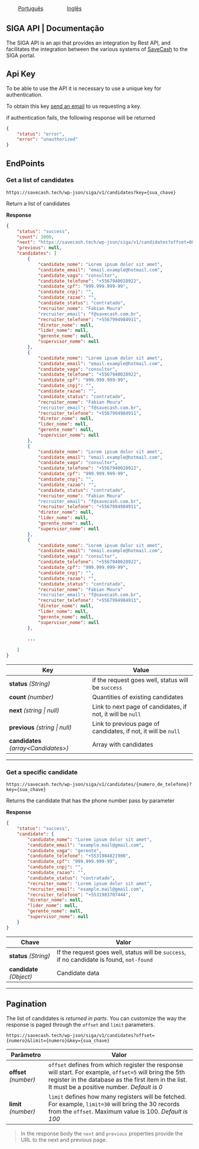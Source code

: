 
<div style="display: flex; justify-content: left; width: 100%;">
    <span style="padding: 4px 2rem;"><a href="https://another-equipe.github.io/SIGA-API-documentation/">Português</a></span>
    <span style="padding: 4px 2rem;"><a href="https://another-equipe.github.io/SIGA-API-documentation/lang/en/">Inglês</a></span>
</div>

## SIGA API | Documentação


The SIGA API is an api that provides an integration by Rest API, and facilitates the integration between the various systems of [SaveCash](https://www.savecash.com.br/) to the SIGA portal.


## Api Key

To be able to use the API it is necessary to use a unique key for authentication.

To obtain this key [send an email](mailto:rodrigo.zillesg@savecash.com.br) to us requesting a key.

if authentication fails, the following response will be returned

```json
{
    "status": "error",
    "error": "unauthorized"
}
```


## EndPoints

### Get a list of candidates

```
https://savecash.tech/wp-json/siga/v1/candidates?key={sua_chave}
```

Return a list of candidates

**Response**

```json
{
    "status": "success",
    "count": 3000,
    "next": "https://savecash.tech/wp-json/siga/v1/candidates?offset=0&limit=100&key={sua_chave}",
    "previous": null,
    "candidates": [
        {
            "candidate_nome": "Lorem ipsum dolor sit amet",
            "candidate_email": "email.example@hotmail.com",
            "candidate_vaga": "consultor",
            "candidate_telefone": "+5567940028922",
            "candidate_cpf": "999.999.999-99",
            "candidate_cnpj": "",
            "candidate_razao": "",
            "candidate_status": "contratado",
            "recruiter_nome": "Fabian Moura"
            "recruiter_email": "f@savecash.com.br",
            "recruiter_telefone": "+5567994984911",
            "diretor_nome": null,
            "lider_nome": null,
            "gerente_nome": null,
            "supervisor_nome": null
        },
        {
            "candidate_nome": "Lorem ipsum dolor sit amet",
            "candidate_email": "email.example@hotmail.com",
            "candidate_vaga": "consultor",
            "candidate_telefone": "+5567940028922",
            "candidate_cpf": "999.999.999-99",
            "candidate_cnpj": "",
            "candidate_razao": "",
            "candidate_status": "contratado",
            "recruiter_nome": "Fabian Moura"
            "recruiter_email": "f@savecash.com.br",
            "recruiter_telefone": "+5567994984911",
            "diretor_nome": null,
            "lider_nome": null,
            "gerente_nome": null,
            "supervisor_nome": null
        },
        {
            "candidate_nome": "Lorem ipsum dolor sit amet",
            "candidate_email": "email.example@hotmail.com",
            "candidate_vaga": "consultor",
            "candidate_telefone": "+5567940028922",
            "candidate_cpf": "999.999.999-99",
            "candidate_cnpj": "",
            "candidate_razao": "",
            "candidate_status": "contratado",
            "recruiter_nome": "Fabian Moura"
            "recruiter_email": "f@savecash.com.br",
            "recruiter_telefone": "+5567994984911",
            "diretor_nome": null,
            "lider_nome": null,
            "gerente_nome": null,
            "supervisor_nome": null
        },
        {
            "candidate_nome": "Lorem ipsum dolor sit amet",
            "candidate_email": "email.example@hotmail.com",
            "candidate_vaga": "consultor",
            "candidate_telefone": "+5567940028922",
            "candidate_cpf": "999.999.999-99",
            "candidate_cnpj": "",
            "candidate_razao": "",
            "candidate_status": "contratado",
            "recruiter_nome": "Fabian Moura"
            "recruiter_email": "f@savecash.com.br",
            "recruiter_telefone": "+5567994984911",
            "diretor_nome": null,
            "lider_nome": null,
            "gerente_nome": null,
            "supervisor_nome": null
        },
        
        ...
        
    ]
}
```

| Key  | Value |
|---|---|
| **status** *(String)* | if the request goes well, status will be `success`
| **count** *(number)*  | Quantities of existing candidates |
| **next** *(string \| null)*  | Link to next page of candidates, if not, it will be `null` |
| **previous** *(string \| null)*  | Link to previous page of candidates, if not, it will be `null` |
| **candidates** *(array\<Candidates\>)*  | Array with candidates

<hr>

### Get a specific candidate

```
https://savecash.tech/wp-json/siga/v1/candidates/{numero_de_telefone}?key={sua_chave}
```

Returns the candidate that has the phone number pass by parameter

**Response**

```json
{
    "status": "success",
    "candidate": {
        "candidate_nome": "Lorem ipsum dolor sit amet",
        "candidate_email": "example.mail@gmail.com",
        "candidate_vaga": "gerente",
        "candidate_telefone": "+5531984821900",
        "candidate_cpf": "999.999.999-99",
        "candidate_cnpj": "",
        "candidate_razao": "",
        "candidate_status": "contratado",
        "recruiter_nome": "Lorem ipsum dolor sit amet",
        "recruiter_email": "example.mail@gmail.com",
        "recruiter_telefone": "+5531983707444",
        "diretor_nome": null,
        "lider_nome": null,
        "gerente_nome": null,
        "supervisor_nome": null
    }
}
```

| Chave  | Valor |
|---|---|
| **status** *(String)* | If the request goes well, status will be `success`, if no candidate is found, `not-found` |
| **candidate** *(Object)*  | Candidate data |

<hr>

## Pagination

The list of candidates is *returned in parts*. You can customize the way the response is paged through the `offset` and `limit` parameters.

```
https://savecash.tech/wp-json/siga/v1/candidates?offset={numero}&limit={numero}&key={sua_chave}
```

| Parâmetro  | Valor |
|---|---|
| **offset** *(number)* | `offset` defines from which register the response will start. For example, `offset=5` will bring the 5th register in the database as the first item in the list. It must be a positive number. *Default is 0* |
| **limit** *(number)*  | `limit` defines how many registers will be fetched. For example, `limit=30` will bring the 30 records from the `offset`. Maximum value is 100. *Default is 100* |

> In the response body the `next` and `previous` properties provide the URL to the next and previous page.


